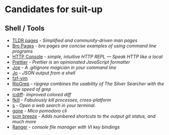 # Candidates for suit-up

## Shell / Tools

- [TLDR pages](http://tldr-pages.github.io/) - _Simplified and community-driven man pages_
- [Bro Pages](http://bropages.org/) - _bro pages are concise examples of using command line programs_
- [HTTP Console](https://github.com/cloudhead/http-console) - _simple, intuitive HTTP REPL — Speak HTTP like a local_
- [Prettier](https://github.com/jlongster/prettier) - _Prettier is an opinionated JavaScript formatter_
- [Joe](https://github.com/karan/joe) - _A .gitignore magician in your command line_
- [Jo](https://github.com/jpmens/jo) - _JSON output from a shell_
- [fzf-vim](https://github.com/junegunn/fzf.vim)
- [RipGrep](https://github.com/BurntSushi/ripgrep) - _ripgrep combines the usability of The Silver Searcher with the raw speed of grep_
- [icdiff](http://www.jefftk.com/icdiff)- _improved colored diff_
- [fkill]() - _Fabulously kill processes, cross-platform_
- [s](https://github.com/zquestz/s) - _Open a web search in your terminal._
- [gone](https://github.com/guillaumebreton/gone) - _Mico pomodoro cli_
- [scm breeze](https://github.com/scmbreeze/scm_breeze) - _Adds numbered shortcuts to the output git status, and much more_
- [Ranger](http://ranger.nongnu.org/) - _console file manager with VI key bindings_
